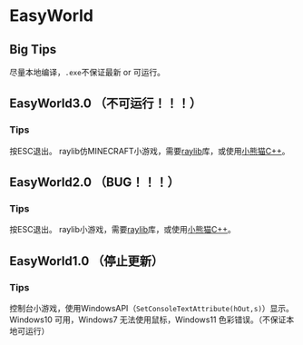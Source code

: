 # EasyWorld
## Big Tips
尽量本地编译，```.exe```不保证最新 or 可运行。
## EasyWorld3.0 （不可运行！！！）
### Tips
按ESC退出。
raylib仿MINECRAFT小游戏，需要[raylib](https://www.raylib.com/)库，或使用[小熊猫C++](http://royqh.net/redpandacpp/download/)。
## EasyWorld2.0 （BUG！！！）
### Tips
按ESC退出。
raylib小游戏，需要[raylib](https://www.raylib.com/)库，或使用[小熊猫C++](http://royqh.net/redpandacpp/download/)。
## EasyWorld1.0 （停止更新）
### Tips
控制台小游戏，使用WindowsAPI（```SetConsoleTextAttribute(hOut,s)```）显示。
Windows10 可用，Windows7 无法使用鼠标，Windows11 色彩错误。（不保证本地可运行）
